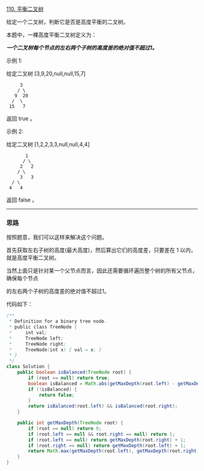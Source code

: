 [110. 平衡二叉树](https://leetcode-cn.com/problems/balanced-binary-tree/)

给定一个二叉树，判断它是否是高度平衡的二叉树。

本题中，一棵高度平衡二叉树定义为：

***一个二叉树每个节点的左右两个子树的高度差的绝对值不超过1。***

示例 1:

给定二叉树 [3,9,20,null,null,15,7]

      	 3
      	/ \
       9  20
      /  \
     15   7

 返回 true 。

示例 2:

给定二叉树 [1,2,2,3,3,null,null,4,4]

           1
          / \
         2   2
        / \
    	 3   3
      / \
     4   4

返回 false 。

<hr/>

### 思路

按照题意，我们可以这样来解决这个问题。

首先获取左右子树的高度(最大高度)，然后算出它们的高度差，只要差在 1 以内，就是高度平衡二叉树。

当然上面只是针对某一个父节点而言，因此还需要循环遍历整个树的所有父节点，确保每个节点

的左右两个子树的高度差的绝对值不超过1。

代码如下：

```java
/**
 * Definition for a binary tree node.
 * public class TreeNode {
 *     int val;
 *     TreeNode left;
 *     TreeNode right;
 *     TreeNode(int x) { val = x; }
 * }
 */
class Solution {
    public boolean isBalanced(TreeNode root) {
        if (root == null) return true;
        boolean isBalanced = Math.abs(getMaxDepth(root.left) - getMaxDepth(root.right)) <= 1;
        if (!isBalanced) {
            return false;
        }
        return isBalanced(root.left) && isBalanced(root.right);
    }

    public int getMaxDepth(TreeNode root) {
        if (root == null) return 0;
        if (root.left == null && root.right == null) return 1;
        if (root.left == null) return getMaxDepth(root.right) + 1;
        if (root.right == null) return getMaxDepth(root.left) + 1;
        return Math.max(getMaxDepth(root.left), getMaxDepth(root.right)) + 1;
    }
}
```
